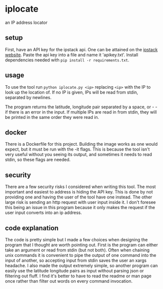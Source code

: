 # iplocate

an IP address locator


## setup

First, have an API key for the ipstack api. One can be attained on the [ipstack website](https://ipstack.com/signup/free).
Paste the api key into a file and name it 'apikey.txt'. Install dependencies needed with `pip install -r requirements.txt`.


## usage

To use the tool run `python iplocate.py <ip>` replacing `<ip>` with the IP to look up the location of.
If no IP is given, IPs will be read from stdin, separated by newlines.

The program returns the latitude, longitude pair separated by a space, or - - if there is an error in the input.
If multiple IPs are read in from stdin, they will be printed in the same order they were read in.


## docker

There is a Dockerfile for this project. Building the image works as one would expect, but it must be run with the -it flags.
This is because the tool isn't very useful without you seeing its output,
and sometimes it needs to read stdin, so these flags are needed.


## security

There are a few security risks I considered when writing this tool. The most important and easiest to address is hiding the API key. This is done by not providing one and having the user of the tool have one instead. The other large risk is sending an http request with user input inside it. I don't foresee this being an issue in this program because it only makes the request if the user input converts into an ip address.


## code explanation

The code is pretty simple but I made a few choices when designing the program that I thought are worth pointing out. First is the program can either take an argument or read from stdin (but not both). Often when chaining unix commands it is convenient to pipe the output of one command into the input of another, so accepting input from stdin saves the user an xargs headache. I also made the output extremely simple, so another program can easily use the latitude longitude pairs as input without parsing json or filtering out fluff. I find it's better to have to read the readme or man page once rather than filter out words on every command invocation.

